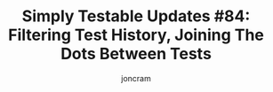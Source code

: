 ---
layout: default
title: "Simply Testable Updates #84: Filtering Test History, Joining The Dots Between Tests"
author: joncram
continue_reading: false
newsletter:
    issue_number: 84th
    url: https://us5.campaign-archive2.com/?u=ac75e33d993d2b502e333ddd0&amp;id=38a7b68f0e
    highlights:
        - Filtering test history
        - Joining the dots between tests
    closing_sentence: Expect the next newsletter in a week from now on 16 April 2014
---